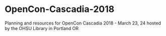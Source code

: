 # OpenCon-Cascadia-2018
Planning and resources for OpenCon Cascadia 2018 - March 23, 24 hosted by the OHSU Library in Portland OR
